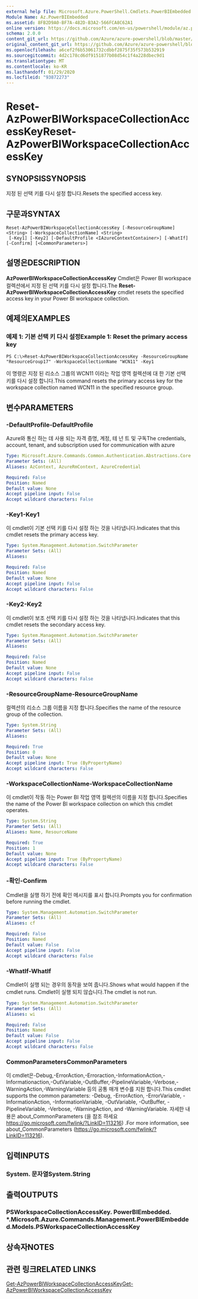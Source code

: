 ```yaml
---
external help file: Microsoft.Azure.PowerShell.Cmdlets.PowerBIEmbedded.dll-Help.xml
Module Name: Az.PowerBIEmbedded
ms.assetid: 8FB2D9A0-BF7A-482D-B3A2-566FCA8C62A1
online version: https://docs.microsoft.com/en-us/powershell/module/az.powerbiembedded/reset-azpowerbiworkspacecollectionaccesskey
schema: 2.0.0
content_git_url: https://github.com/Azure/azure-powershell/blob/master/src/PowerBIEmbedded/PowerBIEmbedded/help/Reset-AzPowerBIWorkspaceCollectionAccessKey.md
original_content_git_url: https://github.com/Azure/azure-powershell/blob/master/src/PowerBIEmbedded/PowerBIEmbedded/help/Reset-AzPowerBIWorkspaceCollectionAccessKey.md
ms.openlocfilehash: a6cef2f6b53061732cdbbf2875f35f573b532919
ms.sourcegitcommit: 4d2c178cd6df9151877b08d54c1f4a228dbec9d1
ms.translationtype: MT
ms.contentlocale: ko-KR
ms.lasthandoff: 01/29/2020
ms.locfileid: "93872273"
---
```

# <span data-ttu-id="70711-101">Reset-AzPowerBIWorkspaceCollectionAccessKey</span><span class="sxs-lookup"><span data-stu-id="70711-101">Reset-AzPowerBIWorkspaceCollectionAccessKey</span></span>

## <span data-ttu-id="70711-102">SYNOPSIS</span><span class="sxs-lookup"><span data-stu-id="70711-102">SYNOPSIS</span></span>
<span data-ttu-id="70711-103">지정 된 선택 키를 다시 설정 합니다.</span><span class="sxs-lookup"><span data-stu-id="70711-103">Resets the specified access key.</span></span>

## <span data-ttu-id="70711-104">구문과</span><span class="sxs-lookup"><span data-stu-id="70711-104">SYNTAX</span></span>

```
Reset-AzPowerBIWorkspaceCollectionAccessKey [-ResourceGroupName] <String> [-WorkspaceCollectionName] <String>
 [-Key1] [-Key2] [-DefaultProfile <IAzureContextContainer>] [-WhatIf] [-Confirm] [<CommonParameters>]
```

## <span data-ttu-id="70711-105">설명은</span><span class="sxs-lookup"><span data-stu-id="70711-105">DESCRIPTION</span></span>
<span data-ttu-id="70711-106">**AzPowerBIWorkspaceCollectionAccessKey** Cmdlet은 Power BI workspace 컬렉션에서 지정 된 선택 키를 다시 설정 합니다.</span><span class="sxs-lookup"><span data-stu-id="70711-106">The **Reset-AzPowerBIWorkspaceCollectionAccessKey** cmdlet resets the specified access key in your Power BI workspace collection.</span></span>

## <span data-ttu-id="70711-107">예제의</span><span class="sxs-lookup"><span data-stu-id="70711-107">EXAMPLES</span></span>

### <span data-ttu-id="70711-108">예제 1: 기본 선택 키 다시 설정</span><span class="sxs-lookup"><span data-stu-id="70711-108">Example 1: Reset the primary access key</span></span>
```
PS C:\>Reset-AzPowerBIWorkspaceCollectionAccessKey -ResourceGroupName "ResourceGroup17" -WorkspaceCollectionName "WCN11" -Key1
```

<span data-ttu-id="70711-109">이 명령은 지정 된 리소스 그룹의 WCN11 이라는 작업 영역 컬렉션에 대 한 기본 선택 키를 다시 설정 합니다.</span><span class="sxs-lookup"><span data-stu-id="70711-109">This command resets the primary access key for the workspace collection named WCN11 in the specified resource group.</span></span>

## <span data-ttu-id="70711-110">변수</span><span class="sxs-lookup"><span data-stu-id="70711-110">PARAMETERS</span></span>

### <span data-ttu-id="70711-111">-DefaultProfile</span><span class="sxs-lookup"><span data-stu-id="70711-111">-DefaultProfile</span></span>
<span data-ttu-id="70711-112">Azure와 통신 하는 데 사용 되는 자격 증명, 계정, 테 넌 트 및 구독</span><span class="sxs-lookup"><span data-stu-id="70711-112">The credentials, account, tenant, and subscription used for communication with azure</span></span>

```yaml
Type: Microsoft.Azure.Commands.Common.Authentication.Abstractions.Core.IAzureContextContainer
Parameter Sets: (All)
Aliases: AzContext, AzureRmContext, AzureCredential

Required: False
Position: Named
Default value: None
Accept pipeline input: False
Accept wildcard characters: False
```

### <span data-ttu-id="70711-113">-Key1</span><span class="sxs-lookup"><span data-stu-id="70711-113">-Key1</span></span>
<span data-ttu-id="70711-114">이 cmdlet이 기본 선택 키를 다시 설정 하는 것을 나타냅니다.</span><span class="sxs-lookup"><span data-stu-id="70711-114">Indicates that this cmdlet resets the primary access key.</span></span>

```yaml
Type: System.Management.Automation.SwitchParameter
Parameter Sets: (All)
Aliases:

Required: False
Position: Named
Default value: None
Accept pipeline input: False
Accept wildcard characters: False
```

### <span data-ttu-id="70711-115">-Key2</span><span class="sxs-lookup"><span data-stu-id="70711-115">-Key2</span></span>
<span data-ttu-id="70711-116">이 cmdlet이 보조 선택 키를 다시 설정 하는 것을 나타냅니다.</span><span class="sxs-lookup"><span data-stu-id="70711-116">Indicates that this cmdlet resets the secondary access key.</span></span>

```yaml
Type: System.Management.Automation.SwitchParameter
Parameter Sets: (All)
Aliases:

Required: False
Position: Named
Default value: None
Accept pipeline input: False
Accept wildcard characters: False
```

### <span data-ttu-id="70711-117">-ResourceGroupName</span><span class="sxs-lookup"><span data-stu-id="70711-117">-ResourceGroupName</span></span>
<span data-ttu-id="70711-118">컬렉션의 리소스 그룹 이름을 지정 합니다.</span><span class="sxs-lookup"><span data-stu-id="70711-118">Specifies the name of the resource group of the collection.</span></span>

```yaml
Type: System.String
Parameter Sets: (All)
Aliases:

Required: True
Position: 0
Default value: None
Accept pipeline input: True (ByPropertyName)
Accept wildcard characters: False
```

### <span data-ttu-id="70711-119">-WorkspaceCollectionName</span><span class="sxs-lookup"><span data-stu-id="70711-119">-WorkspaceCollectionName</span></span>
<span data-ttu-id="70711-120">이 cmdlet이 작동 하는 Power BI 작업 영역 컬렉션의 이름을 지정 합니다.</span><span class="sxs-lookup"><span data-stu-id="70711-120">Specifies the name of the Power BI workspace collection on which this cmdlet operates.</span></span>

```yaml
Type: System.String
Parameter Sets: (All)
Aliases: Name, ResourceName

Required: True
Position: 1
Default value: None
Accept pipeline input: True (ByPropertyName)
Accept wildcard characters: False
```

### <span data-ttu-id="70711-121">-확인</span><span class="sxs-lookup"><span data-stu-id="70711-121">-Confirm</span></span>
<span data-ttu-id="70711-122">Cmdlet을 실행 하기 전에 확인 메시지를 표시 합니다.</span><span class="sxs-lookup"><span data-stu-id="70711-122">Prompts you for confirmation before running the cmdlet.</span></span>

```yaml
Type: System.Management.Automation.SwitchParameter
Parameter Sets: (All)
Aliases: cf

Required: False
Position: Named
Default value: False
Accept pipeline input: False
Accept wildcard characters: False
```

### <span data-ttu-id="70711-123">-WhatIf</span><span class="sxs-lookup"><span data-stu-id="70711-123">-WhatIf</span></span>
<span data-ttu-id="70711-124">Cmdlet이 실행 되는 경우의 동작을 보여 줍니다.</span><span class="sxs-lookup"><span data-stu-id="70711-124">Shows what would happen if the cmdlet runs.</span></span>
<span data-ttu-id="70711-125">Cmdlet이 실행 되지 않습니다.</span><span class="sxs-lookup"><span data-stu-id="70711-125">The cmdlet is not run.</span></span>

```yaml
Type: System.Management.Automation.SwitchParameter
Parameter Sets: (All)
Aliases: wi

Required: False
Position: Named
Default value: False
Accept pipeline input: False
Accept wildcard characters: False
```

### <span data-ttu-id="70711-126">CommonParameters</span><span class="sxs-lookup"><span data-stu-id="70711-126">CommonParameters</span></span>
<span data-ttu-id="70711-127">이 cmdlet은-Debug,-ErrorAction,-Erroraction,-InformationAction,-Informationaction,-OutVariable,-OutBuffer,-PipelineVariable,-Verbose,-WarningAction,-WarningVariable 등의 공통 매개 변수를 지원 합니다.</span><span class="sxs-lookup"><span data-stu-id="70711-127">This cmdlet supports the common parameters: -Debug, -ErrorAction, -ErrorVariable, -InformationAction, -InformationVariable, -OutVariable, -OutBuffer, -PipelineVariable, -Verbose, -WarningAction, and -WarningVariable.</span></span> <span data-ttu-id="70711-128">자세한 내용은 about_CommonParameters (을 참조 하세요 https://go.microsoft.com/fwlink/?LinkID=113216) .</span><span class="sxs-lookup"><span data-stu-id="70711-128">For more information, see about_CommonParameters (https://go.microsoft.com/fwlink/?LinkID=113216).</span></span>

## <span data-ttu-id="70711-129">입력</span><span class="sxs-lookup"><span data-stu-id="70711-129">INPUTS</span></span>

### <span data-ttu-id="70711-130">System. 문자열</span><span class="sxs-lookup"><span data-stu-id="70711-130">System.String</span></span>

## <span data-ttu-id="70711-131">출력</span><span class="sxs-lookup"><span data-stu-id="70711-131">OUTPUTS</span></span>

### <span data-ttu-id="70711-132">PSWorkspaceCollectionAccessKey. PowerBIEmbedded. \*.</span><span class="sxs-lookup"><span data-stu-id="70711-132">Microsoft.Azure.Commands.Management.PowerBIEmbedded.Models.PSWorkspaceCollectionAccessKey</span></span>

## <span data-ttu-id="70711-133">상속자</span><span class="sxs-lookup"><span data-stu-id="70711-133">NOTES</span></span>

## <span data-ttu-id="70711-134">관련 링크</span><span class="sxs-lookup"><span data-stu-id="70711-134">RELATED LINKS</span></span>

[<span data-ttu-id="70711-135">Get-AzPowerBIWorkspaceCollectionAccessKey</span><span class="sxs-lookup"><span data-stu-id="70711-135">Get-AzPowerBIWorkspaceCollectionAccessKey</span></span>](./Get-AzPowerBIWorkspaceCollectionAccessKey.md)


